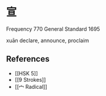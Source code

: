 # 宣
Frequency 770
General Standard 1695

xuān
declare, announce, proclaim

## References
- [[HSK 5]]
- [[9 Strokes]]
- [[宀 Radical]]